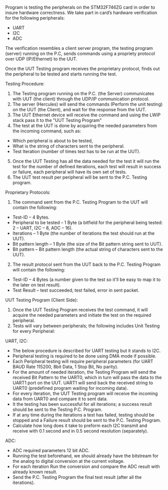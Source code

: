 Program is testing the peripherals on the STM32F746ZG card in order to insure hardware correctness.
We take part in card’s hardware verification for
the following peripherals:
* UART
* I2C
* ADC

The verification resembles a client server program, the testing program
(server) running on the P.C, sends commands using a propriety protocol
over UDP (IP/Ethernet) to the UUT.

Once the UUT Testing program receives the proprietary protocol, finds
out the peripheral to be tested and starts running the test.

Testing Procedure:
  1. The Testing program running on the P.C. (the Server) communicates
with UUT (the client) through the UDP/IP communication protocol.
  2. The server (Hercules) will send the commands (Perform the unit testing) on the
UUT (the Client), and wait for the response from the UUT.
  3. The UUT Ethernet device will receive the command and using the
LWIP stack pass it to the "UUT Testing Program"
  4. The test at the UUT is done by acquiring the needed parameters from
the incoming command, such as:
   * Which peripheral is about to be tested,
   * What is the string of characters sent to the peripheral.
   * Test Iteration (number of times test has to be run at the UUT).
  5. Once the UUT Testing has all the data needed for the test it will run
the test for the number of defined iterations, each test will result in
success or failure, each peripheral will have its own set of tests.
  6. The UUT test result per peripheral will be sent to the P.C. Testing
program.

Proprietary Protocols:
1. The command sent from the P.C. Testing Program to the UUT will
contain the following:
  * Test-ID – 4 Bytes.
  * Peripheral to be tested – 1 Byte (a bitfield for the peripheral
being tested: 2 – UART, I2C – 8, ADC – 16).
  * Iterations – 1 Byte (the number of iterations the test should run
at the UUT).
  * Bit pattern length – 1 Byte (the size of the Bit pattern string
sent to UUT).
  * Bit pattern – Bit pattern length (the actual string of characters
sent to the UUT).
2. The result protocol sent from the UUT back to the P.C. Testing
Program will contain the following:
  * Test-ID – 4 Bytes (a number given to the test so it'll be easy to
map it to the later on test result).
  * Test Result – test succeeded, test failed, error in sent packet.


UUT Testing Program (Client Side):
1. Once the UUT Testing Program receives the test command, it will
acquire the needed parameters and initiate the test on the required
peripheral.
2. Tests will vary between peripherals; the following includes Unit Testing for every Peripheral:

UART, I2C:
* The below procedure is described for UART testing but it
stands to I2C.
* Peripheral testing is required to be done using DMA
mode if possible.
* Each Peripheral testing will require peripheral
parameters (for UART BAUD Rate 115200, 8bit Data, 1 Stop Bit, No parity).
* For the amount of needed iteration, the Testing Program
will send the received Bit Pattern to the UART0, which
in turn will pass the data to the UART1 port on the UUT.
UART1 will send back the received string to UART0
(predefined program waiting for incoming data).
* For every iteration, the UUT Testing program will
receive the incoming data from UART0 and compare it to
sent data.
* It the testing has been successful for all iterations; a
success result should be sent to the Testing P.C. Program.
* If at any time during the iterations a test has failed,
testing should be stopped and a Failure result should be
sent to the P.C. Testing Program.
* Calculate how long does it take to preform each I2C
transmit and receive with 0.1 second and in 0.5 second
resolution (separately).

ADC:
* ADC required parameters 12 bit ADC.
* Running the test beforehand, we should already have the
bitstream for the analog to digital conversion at the
current voltage.
* For each iteration Run the conversion and compare the
ADC result with already known result.
* Send the P.C. Testing Program the final test result (after
all the iterations).



